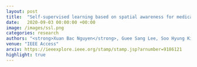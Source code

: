 ```yaml
---
layout: post
title:  "Self-supervised learning based on spatial awareness for medical image analysis"
date:   2020-09-03 00:00:00 +00:00
image: /images/ssl.png
categories: research
authors: "<strong>Xuan Bac Nguyen</strong>, Guee Sang Lee, Soo Hyung Kim, Hyung Jeong Yang"
venue: "IEEE Access"
arxiv: https://ieeexplore.ieee.org/stamp/stamp.jsp?arnumber=9186121
highlight: true
---
```

